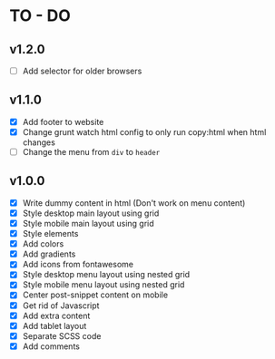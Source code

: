 # TO - DO

## v1.2.0

- [ ] Add selector for older browsers

## v1.1.0

- [x] Add footer to website
- [x] Change grunt watch html config to only run copy:html when html changes
- [ ] Change the menu from `div` to `header`

## v1.0.0

- [x] Write dummy content in html (Don't work on menu content)
- [x] Style desktop main layout using grid
- [x] Style mobile main layout using grid
- [x] Style elements
- [x] Add colors
- [x] Add gradients
- [x] Add icons from fontawesome
- [x] Style desktop menu layout using nested grid
- [x] Style mobile menu layout using nested grid
- [x] Center post-snippet content on mobile
- [x] Get rid of Javascript
- [x] Add extra content
- [x] Add tablet layout
- [x] Separate SCSS code
- [x] Add comments